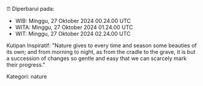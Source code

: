 ⏰ Diperbarui pada:
- WIB: Minggu, 27 Oktober 2024 00.24.00 UTC
- WITA: Minggu, 27 Oktober 2024 01.24.00 UTC
- WIT: Minggu, 27 Oktober 2024 02.24.00 UTC

Kutipan Inspiratif:
"Nature gives to every time and season some beauties of its own; and from morning to night, as from the cradle to the grave, it is but a succession of changes so gentle and easy that we can scarcely mark their progress."


Kategori: nature

